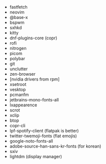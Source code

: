 * fastfetch
* neovim
* @base-x
* bspwm
* sxhkd
* kitty
* dnf-plugins-core (copr)
* rofi
* nitrogen
* picom
* polybar
* git
* unclutter
* zen-browser
* [nvidia drivers from rpm]
* xsetroot
* vesktop
* pcmanfm
* jetbrains-mono-fonts-all
* lxappearence
* scrot
* xclip
* btop
* copr-cli
* lpf-spotify-client (flatpak is better)
* twitter-twemoji-fonts (flat emojis)
* google-noto-fonts-all
* adobe-source-han-sans-kr-fonts (for korean)
* sxiv
* lightdm (display manager)
